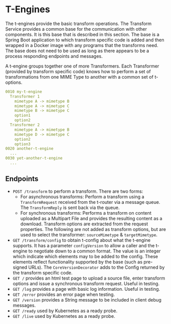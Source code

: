 # T-Engines

The t-engines provide the basic transform operations. The Transform Service
provides a common base for the communication with other components. It is
this base that is described in this section. The base is a Spring Boot
application to which transform specific code is added and then wrapped
in a Docker image with any programs that the transforms need. The base
does not need to be used as long as there appears to be a process responding
endpoints and messages.

A t-engine groups together one of more Transformers. Each Transformer
(provided by transform specific code) knows how to perform a set of
transformations from one MIME Type to another with a common set of
t-options.

~~~yaml
0010 my-t-engine
  Transformer 1
    mimetype A -> mimetype B
    mimetype A -> mimetype C
    mimetype B -> mimetype C
    option1
    option2
  Transformer 2
    mimetype A -> mimetype B
    mimetype D -> mimetype C
    option2
    option3
0020 another-t-engine
  ...
0030 yet-another-t-engine
  ...
~~~

## Endpoints

* `POST /transform` to perform a transform. There are two forms:
  * For asynchronous transforms: Perform a transform using a
    `TransformRequest` received from the t-router via a message queue. The
    `TransformReply` is sent back via the queue.
  * For synchronous transforms: Performs a transform on content uploaded as
    a Multipart File and provides the resulting content as a download.
    Transform options are extracted from the request properties. The
    following are not added as transform options, but are used to select the
    transformer: `sourceMimetype` & `targetMimetype`.
* `GET /transform/config` to obtain t-config about what the t-engine supports.
  It has a parameter `configVersion` to allow a caller and the t-engine to
  negotiate down to a common format. The value is an integer which indicate
  which elements may to be added to the config. These elements reflect
  functionality supported by the base (such as pre-signed URLs). The
  `CoreVersionDecorator` adds to the Config returned by the transform
  specific code.
* `GET /` provides an html test page to upload a source file, enter transform
  options and issue a synchronous transform request. Useful in testing.
* `GET /log` provides a page with basic log information. Useful in testing.
* `GET /error` provides an error page when testing.
* `GET /version` provides a String message to be included in client debug
  messages.
* `GET /ready` used by Kubernetes as a ready probe.
* `GET /live` used by Kubernetes as a ready probe.
